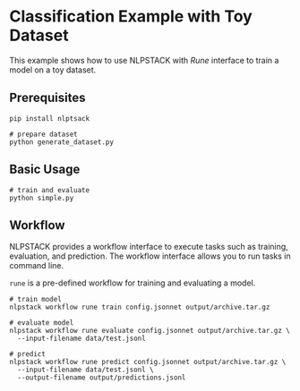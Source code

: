 # Classification Example with Toy Dataset

This example shows how to use NLPSTACK with *Rune* interface to train a model on a toy dataset.

## Prerequisites

```shell
pip install nlptsack

# prepare dataset
python generate_dataset.py
```

## Basic Usage

```shell
# train and evaluate
python simple.py
```

## Workflow

NLPSTACK provides a workflow interface to execute tasks such as training, evaluation, and prediction.
The workflow interface allows you to run tasks in command line.

`rune` is a pre-defined workflow for training and evaluating a model.

```shell
# train model
nlpstack workflow rune train config.jsonnet output/archive.tar.gz

# evaluate model
nlpstack workflow rune evaluate config.jsonnet output/archive.tar.gz \
  --input-filename data/test.jsonl

# predict
nlpstack workflow rune predict config.jsonnet output/archive.tar.gz \
  --input-filename data/test.jsonl \
  --output-filename output/predictions.jsonl
```
